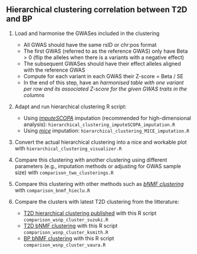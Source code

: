 ## Hierarchical clustering correlation between T2D and BP

1. Load and harmonise the GWASes included in the clustering 
   - All GWAS should have the same rsID or chr:pos format
   - The first GWAS (referred to as the reference GWAS) only have Beta > 0 (flip the alleles when there is a variants with a negative effect)
   - The subsequent GWASes should have their effect alleles aligned with the reference GWAS
   - Compute for each variant in each GWAS their Z-score = Beta / SE
   - In the end of this step, have an *harmonised table with one variant per row and its associated Z-score for the given GWAS traits in the columns*
   
2. Adapt and run hierarchical clustering R script:
   - Using [_imputeSCOPA_](https://github.com/ImperialStatGen/imputeSCOPA) imputation (recommended for high-dimensional analysis): `hierarchical_clustering_imputeSCOPA_imputation.R`
   - Using [_mice_](https://github.com/amices/mice) imputation: `hierarchical_clustering_MICE_imputation.R`

3. Convert the actual hierarchical clustering into a nice and workable plot with `hierarchical_clustering_visualizer.R`

4. Compare this clustering with another clustering using different parameters (e.g., imputation methods or adjusting for GWAS sample size) with `comparison_two_clusterings.R`

5. Compare this clustering with other methods such as [_bNMF clustering_](https://github.com/gwas-partitioning/bnmf-clustering/) with `comparison_bnmf_hieclu.R`

6. Compare the clusters with latest T2D clustering from the litterature: 
   - [T2D hierarchical clustering published](https://doi.org/10.1038/s41586-024-07019-6) with this R script `comparison_wsnp_cluster_suzuki.R`
   - [T2D bNMF clustering](https://doi.org/10.1038/s41591-024-02865-3) with this R script `comparison_wsnp_cluster_ksmith.R`
   - [BP bNMF clustering](https://doi.org/10.1161/CIRCGEN.121.003583) with this R script `comparison_wsnp_cluster_vaura.R`
